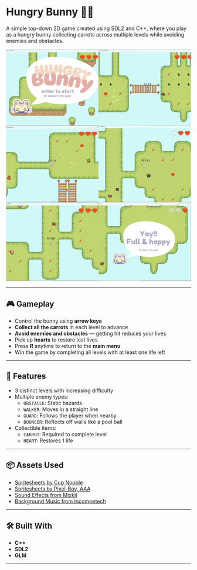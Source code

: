 # Hungry Bunny 🐰🥕

A simple top-down 2D game created using SDL2 and C++, where you play as a hungry bunny collecting carrots across multiple levels while avoiding enemies and obstacles.

<p align="center">
  <img src="HungryBunny/assets/game_screen.jpg" alt="Game Screen" width="800"/>
</p>

---

## 🎮 Gameplay

- Control the bunny using **arrow keys**
- **Collect all the carrots** in each level to advance
- **Avoid enemies and obstacles** — getting hit reduces your lives
- Pick up **hearts** to restore lost lives
- Press **R** anytime to return to the **main menu**
- Win the game by completing all levels with at least one life left

---

## 🧠 Features

- 3 distinct levels with increasing difficulty
- Multiple enemy types:
  - `OBSTACLE`: Static hazards
  - `WALKER`: Moves in a straight line
  - `GUARD`: Follows the player when nearby
  - `BOUNCER`: Reflects off walls like a pool ball
- Collectible items:
  - `CARROT`: Required to complete level
  - `HEART`: Restores 1 life

---

## 📦 Assets Used

- [Spritesheets by Cup Nooble](https://cupnooble.itch.io/sprout-lands-asset-pack)
- [Spritesheets by Pixel-Boy, AAA](https://pixel-boy.itch.io/ninja-adventure-asset-pack)
- [Sound Effects from Mixkit](https://mixkit.co/free-sound-effects/game/)
- [Background Music from Incompetech](https://incompetech.com/music/royalty-free/music.html)

---

## 🛠️ Built With

- **C++**  
- **SDL2**
- **GLM**

---
